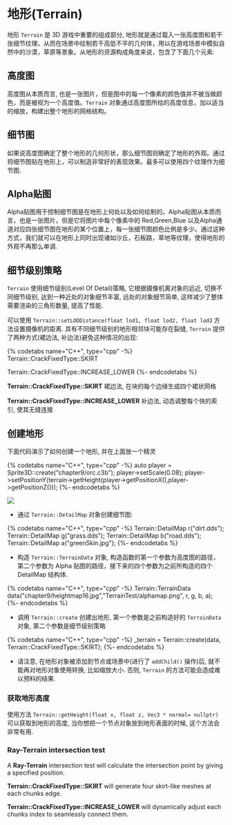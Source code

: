 # 地形(Terrain)

地形 `Terrain` 是 3D 游戏中重要的组成部分, 地形就是通过载入一张高度图和若干张细节纹理，从而在场景中绘制若干高低不平的几何体，用以在游戏场景中模拟自然中的沙漠，草原等景象。从地形的资源构成角度来说，包含了下面几个元素:

## 高度图

高度图从本质而言, 也是一张图片，但是图中的每一个像素的颜色值并不被当做颜色，而是被视为一个高度值。`Terrain` 对象通过高度图所给的高度信息，加以适当的缩放，构建出整个地形的网格结构。

## 细节图

如果说高度图确定了整个地形的几何形状，那么细节图则确定了地形的外观。通过将细节图贴在地形上，可以制造非常好的表现效果。最多可以使用四个纹理作为细节图.

## Alpha贴图

Alpha贴图用于控制细节图是在地形上何处以及如何绘制的。Alpha贴图从本质而言，也是一张图片，但是它将图片中每个像素中的 Red,Green,Blue 以及Alpha通道对应四张细节图在地形的某个位置上，每一张细节图颜色比例是多少。通过这种方式，我们就可以在地形上同时出现诸如沙丘，石板路，草地等纹理，使得地形的外观不再那么单调.

## 细节级别策略

`Terrain` 使用细节级别(Level Of Detail)策略, 它根据摄像机离对象的远近, 切换不同细节级别, 达到一种近处的对象细节丰富, 远处的对象细节简单, 这样减少了整体需要渲染的三角形数量, 提高了性能.

可以使用 `Terrain::setLODDistance(float lod1, float lod2, float lod3` 方法设置摄像机的距离. 具有不同细节级别的地形相邻块可能存在裂缝, `Terrain` 提供了两种方式(裙边法, 补边法)避免这种情况的出现:

{% codetabs name="C++", type="cpp" -%}
Terrain::CrackFixedType::SKIRT

Terrain::CrackFixedType::INCREASE_LOWER
{%- endcodetabs %}

__Terrain::CrackFixedType::SKIRT__ 裙边法, 在块的每个边缘生成四个裙状网格

__Terrain::CrackFixedType::INCREASE_LOWER__ 补边法, 动态调整每个快的索引, 使其无缝连接

## 创建地形

下面代码演示了如何创建一个地形, 并在上面放一个精灵

{% codetabs name="C++", type="cpp" -%}
auto player = Sprite3D::create("chapter9/orc.c3b");
player->setScale(0.08);
player->setPositionY(terrain->getHeight(player->getPositionX(),player->getPositionZ()));
{%- endcodetabs %}

![](../../en/3d/3d-img/9_10.png)

* 通过 `Terrain::DetailMap` 对象创建细节图:

{% codetabs name="C++", type="cpp" -%}
Terrain::DetailMap r("dirt.dds");
Terrain::DetailMap g("grass.dds");
Terrain::DetailMap b("road.dds");
Terrain::DetailMap a("greenSkin.jpg");
{%- endcodetabs %}

* 构造 `Terrain::TerrainData` 对象, 构造函数的第一个参数为高度图的路径，第二个参数为 Alpha 贴图的路径，接下来的四个参数为之前所构造的四个 DetailMap 结构体.

{% codetabs name="C++", type="cpp" -%}
Terrain::TerrainData data("chapter9/heightmap16.jpg","TerrainTest/alphamap.png", r, g, b, a);
{%- endcodetabs %}

* 调用 `Terrain::create` 创建出地形, 第一个参数是之前构造好的 `TerrainData` 对象, 第二个参数是细节级别策略

{% codetabs name="C++", type="cpp" -%}
_terrain = Terrain::create(data, Terrain::CrackFixedType::SKIRT);
{%- endcodetabs %}

* 请注意, 在地形对象被添加到节点或场景中(进行了 `addChild()` 操作)后, 就不能再对地形对象使用转换, 比如缩放大小. 否则, `Terrain` 的方法可能会造成难以预料的结果.

### 获取地形高度

使用方法 `Terrain::getHeight(float x, float z, Vec3 * normal= nullptr)` 可以获取到地形的高度, 当你想把一个节点对象放到地形表面的时候, 这个方法会非常有用.

### Ray-Terrain intersection test

A __Ray-Terrain__ intersection test will calculate the intersection point by giving
a specified position.

__Terrain::CrackFixedType::SKIRT__ will generate four skirt-like meshes at each
chunks edge.

__Terrain::CrackFixedType::INCREASE_LOWER__ will dynamically adjust each chunks
index to seamlessly connect them.

